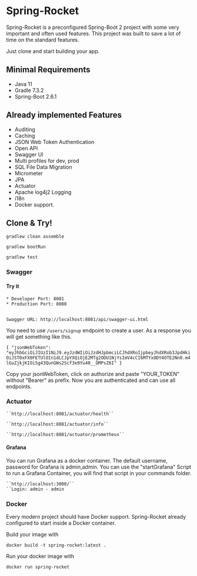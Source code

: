 # Spring-Rocket

Spring-Rocket is a preconfigured Spring-Boot 2 project with some very important and often used features. This project was built to save a lot of time on the standard features.

Just clone and start building your app.

## Minimal Requirements ##
* Java 11
* Gradle 7.3.2
* Spring-Boot 2.6.1


## Already implemented Features ##

* Auditing
* Caching
* JSON Web Token Authentication
* Open API 
* Swagger UI
* Multi profiles for dev, prod
* SQL File Data Migration
* Micrometer
* JPA
* Actuator
* Apache log4j2 Logging
* i18n
* Docker support.

## Clone & Try! ##

```gradlew clean assemble```

```gradlew bootRun```

```gradlew test```

### Swagger ###


#### Try it ####
    * Developer Port: 8081
    * Production Port: 8080


    Swagger URL: http://localhost:8081/api/swagger-ui.html
You need to use ``/users/signup`` endpoint to create a user.
As a response you will get something like this.

``{
"jsonWebToken": "eyJhbGciOiJIUzI1NiJ9.eyJzdWIiOiJzdHJpbmciLCJhdXRoIjpbeyJhdXRob3JpdHkiOiJST0xFX0FETUlOIn1dLCJpYXQiOjE2MTg2ODU1NjYsImV4cCI6MTYxODY4OTE2Nn0.m4lGuZjkjKIOiSg43QunGWs2Scf3e9Yu40__OMPsZ6I"
}``

Copy your jsonWebToken, click on authorize and paste "YOUR_TOKEN" without "Bearer" as prefix. Now you are authenticated and can use all endpoints.

### Actuator

    ``http://localhost:8081/actuator/health``

    ``http://localhost:8081/actuator/info``

    ``http://localhost:8081/actuator/prometheus``

#### Grafana
You can run Grafana as a docker container. The default username, password for Grafana is admin,admin.
You can use the "startGrafana" Script to run a Grafana Container, you will find that script in your commands folder.

    ``http://localhost:3000/``
    ``Login: admin - admin

### Docker
Every modern project should have Docker support. Spring-Rocket already configured to start inside a Docker container.

Build your image with

    docker build -t spring-rocket:latest .

Run your docker image with

    docker run spring-rocket
